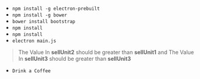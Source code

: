+ `npm install -g electron-prebuilt`
+ `npm install -g bower`
+ `bower install bootstrap`
+ `npm install`
+ `npm install`
+ `electron main.js`
> The Value In **sellUnit2** should be greater than **sellUnit1** and The Value In **sellUnit3** should be greater  than **sellUnit3**  
+ `Drink a Coffee` 